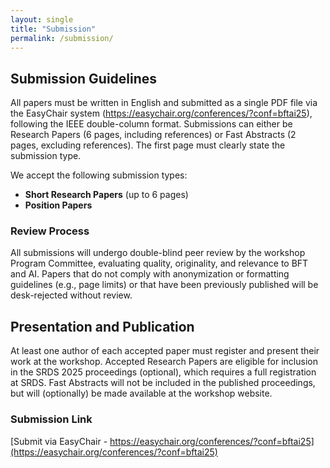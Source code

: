 ```yaml
---
layout: single
title: "Submission"
permalink: /submission/
---
```


## Submission Guidelines
All papers must be written in English and submitted as a single PDF file via the EasyChair system (https://easychair.org/conferences/?conf=bftai25), following the IEEE double-column format. Submissions can either be Research Papers (6 pages, including references) or Fast Abstracts (2 pages, excluding references). The first page must clearly state the submission type.

We accept the following submission types:

- **Short Research Papers** (up to 6 pages)
- **Position Papers**


### Review Process

All submissions will undergo double-blind peer review by the workshop Program Committee, evaluating quality, originality, and relevance to BFT and AI. Papers that do not comply with anonymization or formatting guidelines (e.g., page limits) or that have been previously published will be desk-rejected without review.

## Presentation and Publication

At least one author of each accepted paper must register and present their work at the workshop. Accepted Research Papers are eligible for inclusion in the SRDS 2025 proceedings (optional), which requires a full registration at SRDS. Fast Abstracts will not be included in the published proceedings, but will (optionally) be made available at the workshop website.


### Submission Link

[Submit via EasyChair - https://easychair.org/conferences/?conf=bftai25](https://easychair.org/conferences/?conf=bftai25)

